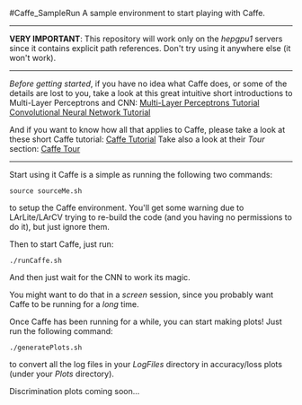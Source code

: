 #Caffe_SampleRun
A sample environment to start playing with Caffe.

---

**VERY IMPORTANT**: This repository will work only on the *hepgpu1* servers since it contains explicit path references. Don't try using it anywhere else (it won't work).

---

*Before getting started*, if you have no idea what Caffe does, or some of the details are lost to you, take a look at this great intuitive short introductions to Multi-Layer Perceptrons and CNN:
[Multi-Layer Perceptrons Tutorial](https://ujjwalkarn.me/2016/08/09/quick-intro-neural-networks/)
[Convolutional Neural Network Tutorial](https://ujjwalkarn.me/2016/08/11/intuitive-explanation-convnets/)

And if you want to know how all that applies to Caffe, please take a look at these short Caffe tutorial: [Caffe Tutorial](https://docs.google.com/presentation/d/1HxGdeq8MPktHaPb-rlmYYQ723iWzq9ur6Gjo71YiG0Y/edit#slide=id.g109e849287_6_515)
Take also a look at their *Tour* section: [Caffe Tour](http://caffe.berkeleyvision.org/tutorial/)

---

Start using it Caffe is a simple as running the following two commands:

```
source sourceMe.sh
```

to setup the Caffe environment. You'll get some warning due to LArLite/LArCV trying to re-build the code (and you having no permissions to do it), but just ignore them.

Then to start Caffe, just run:

```
./runCaffe.sh
```

And then just wait for the CNN to work its magic.

You might want to do that in a *screen* session, since you probably want Caffe to be running for a *long* time.

Once Caffe has been running for a while, you can start making plots! Just run the following command:

```
./generatePlots.sh
```

to convert all the log files in your *LogFiles* directory in accuracy/loss plots (under your *Plots* directory).

Discrimination plots coming soon...